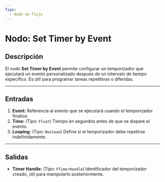 ```yaml
---
Tipo:
  - Nodo de flujo
---
```

# Nodo: Set Timer by Event

## Descripción
El nodo **Set Timer by Event** permite configurar un temporizador que ejecutará un evento personalizado después de un intervalo de tiempo específico. Es útil para programar tareas repetitivas o diferidas.

---
## Entradas
1. **Event:** Referencia al evento que se ejecutará cuando el temporizador finalice.
2. **Time:** (Tipo: `Float`) Tiempo en segundos antes de que se dispare el evento.
3. **Looping:** (Tipo: `Boolean`) Define si el temporizador debe repetirse indefinidamente.

---
## Salidas
- **Timer Handle:** (Tipo: `FTimerHandle`) Identificador del temporizador creado, útil para manipularlo posteriormente.